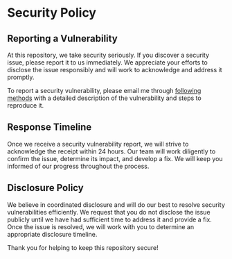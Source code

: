 # Security Policy

## Reporting a Vulnerability

At this repository, we take security seriously. If you discover a security issue, please report it to us immediately. We appreciate your efforts to disclose the issue responsibly and will work to acknowledge and address it promptly.

To report a security vulnerability, please email me through [following methods](https://github.com/dev1virtuoso/Documentation/blob/main/dev1virtuoso/Attachment/dev1virtuoso/carson-wu.md) with a detailed description of the vulnerability and steps to reproduce it.

## Response Timeline

Once we receive a security vulnerability report, we will strive to acknowledge the receipt within 24 hours. Our team will work diligently to confirm the issue, determine its impact, and develop a fix. We will keep you informed of our progress throughout the process.

## Disclosure Policy

We believe in coordinated disclosure and will do our best to resolve security vulnerabilities efficiently. We request that you do not disclose the issue publicly until we have had sufficient time to address it and provide a fix. Once the issue is resolved, we will work with you to determine an appropriate disclosure timeline.

Thank you for helping to keep this repository secure!